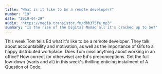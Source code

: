 ```yaml
---
title: "What is it like to be a remote developer?"
number: "19"
date: "2019-04-29"
audio: "https://media.transistor.fm/dbb375fe.mp3"
summary: "Is the rise of the Digital Nomad all it's cracked up to be?"
---
```


This week Tom tells Ed what it's like to be a remote developer. They talk about accountability and motivation, as well as the importance of Gifs to a happy distributed workplace. Does Tom miss anything about working in an office? How correct (or otherwise) are Ed's preconceptions. Get the full low-down (warts and all) in this week's thrilling enticing instalment of A Question of Code.
